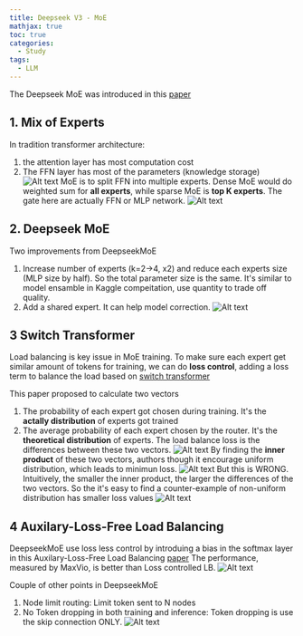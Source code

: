 ```yaml
---
title: Deepseek V3 - MoE
mathjax: true
toc: true
categories:
  - Study
tags:
  - LLM
---
```


The Deepseek MoE was introduced in this [paper](https://arxiv.org/pdf/2401.06066)

## 1. Mix of Experts
In tradition transformer architecture:
1. the attention layer has most computation cost
2. The FFN layer has most of the parameters (knowledge storage)
![Alt text](/code23/assets/images/2025/25-02-05-DeepseekV3-2_files/overview.png)
MoE is to split FFN into multiple experts. Dense MoE would do weighted sum for **all experts**, while sparse MoE is **top K experts**.
The gate here are actually FFN or MLP network.
![Alt text](/code23/assets/images/2025/25-02-05-DeepseekV3-2_files/moe.png)

## 2. Deepseek MoE
Two improvements from DeepseekMoE
1. Increase number of experts (k=2->4, x2) and reduce each experts size (MLP size by half). So the total parameter size is the same.
It's similar to model ensamble in Kaggle compeitation, use quantity to trade off quality.
2. Add a shared expert. It can help model correction.
![Alt text](/code23/assets/images/2025/25-02-05-DeepseekV3-2_files/dsmoe.png)

## 3 Switch Transformer
Load balancing is key issue in MoE training. To make sure each expert get similar amount of tokens for training, we can do **loss control**, adding a loss term to balance the load based on [switch transformer](https://arxiv.org/pdf/2101.03961)

This paper proposed to calculate two vectors
1. The probability of each expert got chosen during training. It's the **actally distribution** of experts got trained
2. The average probability of each expert chosen by the router. It's the **theoretical distribution** of experts.
The load balance loss is the differences between these two vectors. 
![Alt text](/code23/assets/images/2025/25-02-05-DeepseekV3-2_files/loss.png)
By finding the **inner product** of these two vectors, authors though it encourage uniform distribution, which leads to minimun loss. 
![Alt text](/code23/assets/images/2025/25-02-05-DeepseekV3-2_files/innerp.png)
But this is WRONG. Intuitively, the smaller the inner product, the larger the differences of the two vectors. So the it's easy to find a counter-example of non-uniform distribution has smaller loss values
![Alt text](/code23/assets/images/2025/25-02-05-DeepseekV3-2_files/wrong.png)

## 4 Auxilary-Loss-Free Load Balancing
DeepseekMoE use loss less control by introduing a bias in the softmax layer in this Auxilary-Loss-Free Load Balancing [paper](https://arxiv.org/pdf/2408.15664)
The performance, measured by MaxVio, is better than Loss controlled LB.
![Alt text](/code23/assets/images/2025/25-02-05-DeepseekV3-2_files/maxvio.png)

Couple of other points in DeepseekMoE
1. Node limit routing: Limit token sent to N nodes
2. No Token dropping in both training and inference: Token dropping is use the skip connection ONLY. 
![Alt text](/code23/assets/images/2025/25-02-05-DeepseekV3-2_files/others.png)